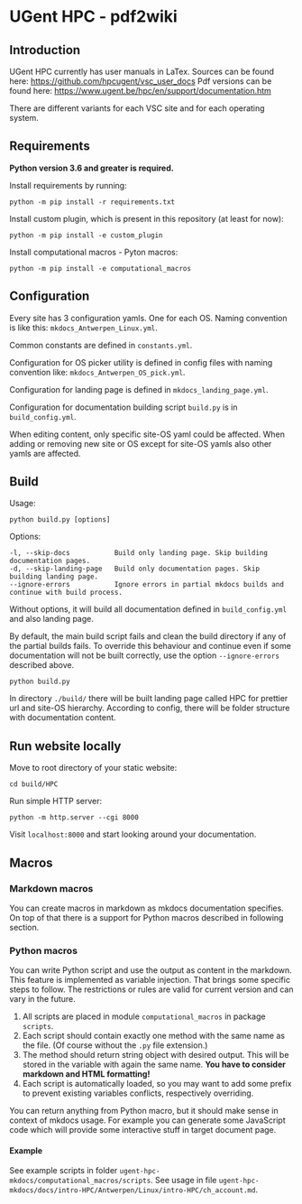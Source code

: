 # UGent HPC - pdf2wiki

## Introduction

UGent HPC currently has user manuals in LaTex. Sources can be found here: https://github.com/hpcugent/vsc_user_docs
Pdf versions can be found here: https://www.ugent.be/hpc/en/support/documentation.htm

There are different variants for each VSC site and for each operating system.

## Requirements

**Python version 3.6 and greater is required.**

Install requirements by running:

```shell
python -m pip install -r requirements.txt
```

Install custom plugin, which is present in this repository (at least for now):

```shell
python -m pip install -e custom_plugin
```

Install computational macros - Pyton macros:
```shell
python -m pip install -e computational_macros
```


## Configuration

Every site has 3 configuration yamls. One for each OS. Naming convention is like this:
`mkdocs_Antwerpen_Linux.yml`.

Common constants are defined in `constants.yml`.

Configuration for OS picker utility is defined in config files with naming convention
like: `mkdocs_Antwerpen_OS_pick.yml`.

Configuration for landing page is defined in `mkdocs_landing_page.yml`.

Configuration for documentation building script `build.py` is in `build_config.yml`.

When editing content, only specific site-OS yaml could be affected.
When adding or removing new site or OS except for site-OS yamls also other yamls are affected.

## Build

Usage:

```shell
python build.py [options]
```

Options:

```text
-l, --skip-docs           Build only landing page. Skip building documentation pages. 
-d, --skip-landing-page   Build only documentation pages. Skip building landing page.
--ignore-errors           Ignore errors in partial mkdocs builds and continue with build process.
```

Without options, it will build all documentation defined in `build_config.yml` and also landing page.

By default, the main build script fails and clean the build directory if any of the partial builds fails.
To override this behaviour and continue even if some documentation will not be built correctly, use the
option `--ignore-errors` described above.

```shell
python build.py
```

In directory `./build/` there will be built landing page called HPC for prettier url and site-OS hierarchy.
According to config, there will be folder structure with documentation content.

## Run website locally

Move to root directory of your static website:

```shell
cd build/HPC
```

Run simple HTTP server:

```shell
python -m http.server --cgi 8000
```

Visit `localhost:8000` and start looking around your documentation.

## Macros
### Markdown macros
You can create macros in markdown as mkdocs documentation specifies.
On top of that there is a support for Python macros described in following section.

### Python macros
You can write Python script and use the output as content in the markdown.
This feature is implemented as variable injection. That brings some specific steps to follow.
The restrictions or rules are valid for current version and can vary in the future.
1. All scripts are placed in module `computational_macros` in package `scripts`.
2. Each script should contain exactly one method with the same name as the file. (Of course 
   without the `.py` file extension.)
3. The method should return string object with desired output. This will be stored in the variable 
   with again the same name. **You have to consider markdown and HTML formatting!**
4. Each script is automatically loaded, so you may want to add some prefix to prevent 
   existing variables conflicts, respectively overriding.

You can return anything from Python macro, but it should make sense in context of mkdocs usage.
For example you can generate some JavaScript code which will provide some interactive stuff in 
target document page.

#### Example
See example scripts in folder `ugent-hpc-mkdocs/computational_macros/scripts`.
See usage in file `ugent-hpc-mkdocs/docs/intro-HPC/Antwerpen/Linux/intro-HPC/ch_account.md`. 

